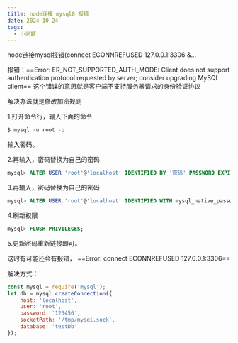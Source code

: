 ```yaml
---
title: node连接 mysql8 报错
date: 2024-10-24
tags:
  - 小问题
---
```


node链接mysql报错(connect ECONNREFUSED 127.0.0.1:3306 &...

报错：==Error: ER_NOT_SUPPORTED_AUTH_MODE: Client does not support authentication protocol requested by server; consider upgrading MySQL client==
这个错误的意思就是客户端不支持服务器请求的身份验证协议

解决办法就是修改加密规则

1.打开命令行，输入下面的命令

```sql
$ mysql -u root -p
```
输入密码。

2.再输入，密码替换为自己的密码

```sql
mysql> ALTER USER 'root'@'localhost' IDENTIFIED BY '密码' PASSWORD EXPIRE NEVER; 
```

3.再输入，密码替换为自己的密码

```sql
mysql> ALTER USER 'root'@'localhost' IDENTIFIED WITH mysql_native_password BY '密码';
```

4.刷新权限

```sql
mysql> FLUSH PRIVILEGES;
```

5.更新密码重新链接即可。

这时有可能还会有报错，
==Error: connect ECONNREFUSED 127.0.0.1:3306==

解决方式：

```js
const mysql = require('mysql');
let db = mysql.createConnection({
    host: 'localhost',
    user: 'root',
    password: '123456',
    socketPath: '/tmp/mysql.sock',
    database: 'testDb'
});
```